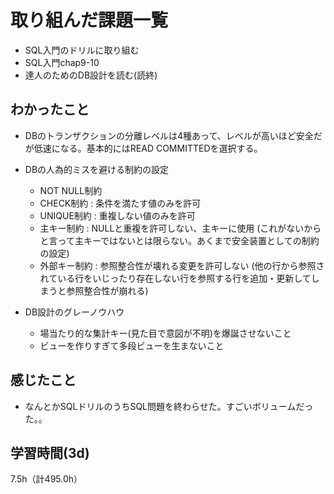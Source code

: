 # 取り組んだ課題一覧
- SQL入門のドリルに取り組む
- SQL入門chap9-10
- 達人のためのDB設計を読む(読終)

## わかったこと
- DBのトランザクションの分離レベルは4種あって、レベルが高いほど安全だが低速になる。基本的にはREAD COMMITTEDを選択する。
- DBの人為的ミスを避ける制約の設定 
  - NOT NULL制約
  - CHECK制約 : 条件を満たす値のみを許可
  - UNIQUE制約 : 重複しない値のみを許可
  - 主キー制約 : NULLと重複を許可しない、主キーに使用 (これがないからと言って主キーではないとは限らない。あくまで安全装置としての制約の設定)
  - 外部キー制約 : 参照整合性が壊れる変更を許可しない (他の行から参照されている行をいじったり存在しない行を参照する行を追加・更新してしまうと参照整合性が崩れる)
 
- DB設計のグレーノウハウ
  - 場当たり的な集計キー(見た目で意図が不明)を爆誕させないこと
  - ビューを作りすぎて多段ビューを生まないこと
    
## 感じたこと
- なんとかSQLドリルのうちSQL問題を終わらせた。すごいボリュームだった。。
  
## 学習時間(3d)
7.5h（計495.0h）
